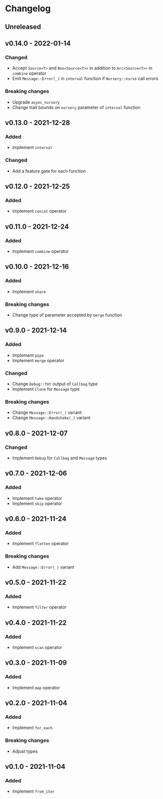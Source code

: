 #   Changelog

##  Unreleased

##  v0.14.0 - 2022-01-14

### Changed

-   Accept `Source<T>` and `Box<Source<T>>` in addition to `Arc<Source<T>>` in `combine` operator
-   Emit `Message::Error(_)` in `interval` function if `Nursery::nurse` call errors

### Breaking changes

-   Upgrade `async_nursery`
-   Change trait bounds on `nursery` parameter of `interval` function

##  v0.13.0 - 2021-12-28

### Added

-   Implement `interval`

### Changed

-   Add a feature gate for each function

##  v0.12.0 - 2021-12-25

### Added

-   Implement `concat` operator

##  v0.11.0 - 2021-12-24

### Added

-   Implement `combine` operator

##  v0.10.0 - 2021-12-16

### Added

-   Implement `share`

### Breaking changes

-   Change type of parameter accepted by `merge` function

##  v0.9.0 - 2021-12-14

### Added

-   Implement `pipe`
-   Implement `merge` operator

### Changed

-   Change `Debug::fmt` output of `Callbag` type
-   Implement `Clone` for `Message` type

### Breaking changes

-   Change `Message::Error(_)` variant
-   Change `Message::Handshake(_)` variant

##  v0.8.0 - 2021-12-07

### Changed

-   Implement `Debug` for `Callbag` and `Message` types

##  v0.7.0 - 2021-12-06

### Added

-   Implement `take` operator
-   Implement `skip` operator

##  v0.6.0 - 2021-11-24

### Added

-   Implement `flatten` operator

### Breaking changes

-   Add `Message::Error(_)` variant

##  v0.5.0 - 2021-11-22

### Added

-   Implement `filter` operator

##  v0.4.0 - 2021-11-22

### Added

-   Implement `scan` operator

##  v0.3.0 - 2021-11-09

### Added

-   Implement `map` operator

##  v0.2.0 - 2021-11-04

### Added

-   Implement `for_each`

### Breaking changes

-   Adjust types

##  v0.1.0 - 2021-11-04

### Added

-   Implement `from_iter`
